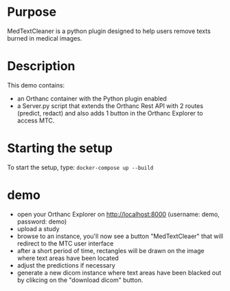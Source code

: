 # Purpose

MedTextCleaner is a python plugin designed to help users remove texts burned in medical images.

# Description

This demo contains:

- an Orthanc container with the Python plugin enabled
- a Server.py script that extends the Orthanc Rest API with 2 
  routes (predict, redact) and also adds 1 button in the
  Orthanc Explorer to access MTC.

# Starting the setup

To start the setup, type: `docker-compose up --build`

# demo

- open your Orthanc Explorer on [http://localhost:8000](http://localhost:8000) (username: demo, password: demo)
- upload a study
- browse to an instance, you'll now see a button "MedTextCleaer" that will redirect to the MTC user interface
- after a short period of time, rectangles will be drawn on the image where text areas have been located
- adjust the predictions if necessary
- generate a new dicom instance where text areas have been blacked out by clikcing on the "download dicom" button.
